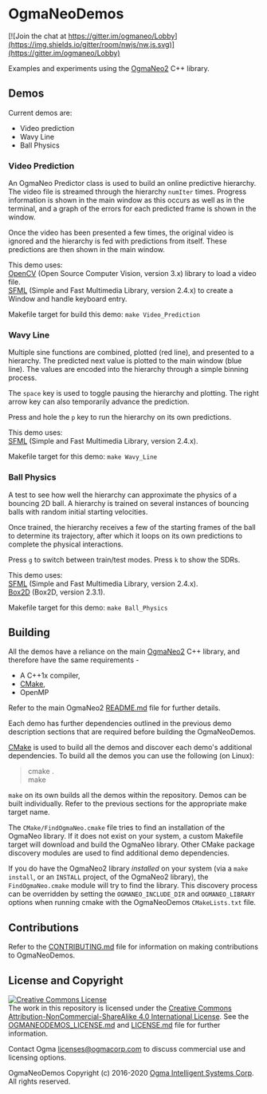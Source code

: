 <!---
  OgmaNeoDemos
  Copyright(c) 2016-2020 Ogma Intelligent Systems Corp. All rights reserved.

  This copy of OgmaNeoDemos is licensed to you under the terms described
  in the OGMANEODEMOS_LICENSE.md file included in this distribution.
--->

# OgmaNeoDemos

[![Join the chat at https://gitter.im/ogmaneo/Lobby](https://img.shields.io/gitter/room/nwjs/nw.js.svg)](https://gitter.im/ogmaneo/Lobby) 

Examples and experiments using the [OgmaNeo2](https://github.com/ogmacorp/OgmaNeo2/) C++ library.

## Demos

Current demos are:
- Video prediction
- Wavy Line
- Ball Physics

### Video Prediction

An OgmaNeo Predictor class is used to build an online predictive hierarchy. The video file is 
streamed through the hierarchy `numIter` times. Progress information is shown in 
the main window as this occurs as well as in the terminal, and a graph of the errors for each 
predicted frame is shown in the window.

Once the video has been presented a few times, the original video is ignored and the 
hierarchy is fed with predictions from itself. These predictions are then shown 
in the main window.

This demo uses:  
[OpenCV](http://opencv.org/) (Open Source Computer Vision, version 3.x) library to load a video file.  
[SFML](http://www.sfml-dev.org/) (Simple and Fast Multimedia Library, version 2.4.x) to create a Window and handle keyboard entry.

Makefile target for build this demo: `make Video_Prediction`

### Wavy Line

Multiple sine functions are combined, plotted (red line), and presented to a hierarchy. The predicted next value is plotted to the main window (blue line).
The values are encoded into the hierarchy through a simple binning process.

The `space` key is used to toggle pausing the hierarchy and plotting. The right arrow key can also temporarily advance the prediction.

Press and hole the `p` key to run the hierarchy on its own predictions.

This demo uses:  
[SFML](http://www.sfml-dev.org/) (Simple and Fast Multimedia Library, version 2.4.x).

Makefile target for this demo: `make Wavy_Line`

### Ball Physics

A test to see how well the hierarchy can approximate the physics of a bouncing 2D ball. A hierarchy is trained on several instances of bouncing balls with random initial starting velocities.

Once trained, the hierarchy receives a few of the starting frames of the ball to determine its trajectory, after which it loops on its own predictions to complete the physical interactions.

Press `g` to switch between train/test modes. Press `k` to show the SDRs.

This demo uses:  
[SFML](http://www.sfml-dev.org/) (Simple and Fast Multimedia Library, version 2.4.x).  
[Box2D](http://box2d.org/) (Box2D, version 2.3.1).

Makefile target for this demo: `make Ball_Physics`

## Building

All the demos have a reliance on the main [OgmaNeo2](https://github.com/ogmacorp/OgmaNeo2/) C++ library, and therefore have the same requirements -
- A C++1x compiler,
- [CMake](https://cmake.org/),
- OpenMP

Refer to the main OgmaNeo2 [README.md](https://github.com/ogmacorp/OgmaNeo2/blob/master/README.md) file for further details.

Each demo has further dependencies outlined in the previous demo description sections that are required before building the OgmaNeoDemos.

[CMake](https://cmake.org/) is used to build all the demos and discover each demo's additional dependencies. To build all the demos you can use the following (on Linux):
> cmake .  
> make

`make` on its own builds all the demos within the repository. Demos can be built individually. Refer to the previous sections for the appropriate make target name.

The `CMake/FindOgmaNeo.cmake` file tries to find an installation of the OgmaNeo library. If it does not exist on your system, a custom Makefile target will download and build the OgmaNeo library.
Other CMake package discovery modules are used to find additional demo dependencies.

If you do have the OgmaNeo2 library _installed_ on your system (via a `make install`, or an `INSTALL` project, of the OgmaNeo2 library), the `FindOgmaNeo.cmake` module will try to find the library.
This discovery process can be overridden by setting the `OGMANEO_INCLUDE_DIR` and `OGMANEO_LIBRARY` options when running cmake with the OgmaNeoDemos `CMakeLists.txt` file.

## Contributions

Refer to the [CONTRIBUTING.md](https://github.com/ogmacorp/OgmaNeoDemos/blob/master/CONTRIBUTING.md) file for information on making contributions to OgmaNeoDemos.

## License and Copyright

<a rel="license" href="http://creativecommons.org/licenses/by-nc-sa/4.0/"><img alt="Creative Commons License" style="border-width:0" src="https://i.creativecommons.org/l/by-nc-sa/4.0/88x31.png" /></a><br />The work in this repository is licensed under the <a rel="license" href="http://creativecommons.org/licenses/by-nc-sa/4.0/">Creative Commons Attribution-NonCommercial-ShareAlike 4.0 International License</a>. See the [OGMANEODEMOS_LICENSE.md](https://github.com/ogmacorp/OgmaNeoDemos/blob/master/OGMANEODEMOS_LICENSE.md) and [LICENSE.md](https://github.com/ogmacorp/OgmaNeoDemos/blob/master/LICENSE.md) file for further information.

Contact Ogma licenses@ogmacorp.com to discuss commercial use and licensing options.

OgmaNeoDemos Copyright (c) 2016-2020 [Ogma Intelligent Systems Corp](https://ogmacorp.com). All rights reserved.
